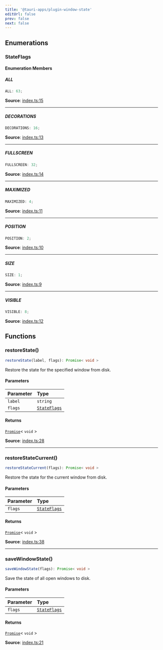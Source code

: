 ```yaml
---
title: '@tauri-apps/plugin-window-state'
editUrl: false
prev: false
next: false
---
```


## Enumerations

### StateFlags

#### Enumeration Members

##### ALL

```ts
ALL: 63;
```

**Source**: [index.ts:15](https://github.com/tauri-apps/plugins-workspace/blob/v2/plugins/window-state/guest-js/index.ts#L15)

---

##### DECORATIONS

```ts
DECORATIONS: 16;
```

**Source**: [index.ts:13](https://github.com/tauri-apps/plugins-workspace/blob/v2/plugins/window-state/guest-js/index.ts#L13)

---

##### FULLSCREEN

```ts
FULLSCREEN: 32;
```

**Source**: [index.ts:14](https://github.com/tauri-apps/plugins-workspace/blob/v2/plugins/window-state/guest-js/index.ts#L14)

---

##### MAXIMIZED

```ts
MAXIMIZED: 4;
```

**Source**: [index.ts:11](https://github.com/tauri-apps/plugins-workspace/blob/v2/plugins/window-state/guest-js/index.ts#L11)

---

##### POSITION

```ts
POSITION: 2;
```

**Source**: [index.ts:10](https://github.com/tauri-apps/plugins-workspace/blob/v2/plugins/window-state/guest-js/index.ts#L10)

---

##### SIZE

```ts
SIZE: 1;
```

**Source**: [index.ts:9](https://github.com/tauri-apps/plugins-workspace/blob/v2/plugins/window-state/guest-js/index.ts#L9)

---

##### VISIBLE

```ts
VISIBLE: 8;
```

**Source**: [index.ts:12](https://github.com/tauri-apps/plugins-workspace/blob/v2/plugins/window-state/guest-js/index.ts#L12)

## Functions

### restoreState()

```ts
restoreState(label, flags): Promise< void >
```

Restore the state for the specified window from disk.

#### Parameters

| Parameter | Type                                                            |
| :-------- | :-------------------------------------------------------------- |
| `label`   | `string`                                                        |
| `flags`   | [`StateFlags`](/references/javascript/window-state/#stateflags) |

#### Returns

[`Promise`](https://developer.mozilla.org/docs/Web/JavaScript/Reference/Global_Objects/Promise)\< `void` \>

**Source**: [index.ts:28](https://github.com/tauri-apps/plugins-workspace/blob/v2/plugins/window-state/guest-js/index.ts#L28)

---

### restoreStateCurrent()

```ts
restoreStateCurrent(flags): Promise< void >
```

Restore the state for the current window from disk.

#### Parameters

| Parameter | Type                                                            |
| :-------- | :-------------------------------------------------------------- |
| `flags`   | [`StateFlags`](/references/javascript/window-state/#stateflags) |

#### Returns

[`Promise`](https://developer.mozilla.org/docs/Web/JavaScript/Reference/Global_Objects/Promise)\< `void` \>

**Source**: [index.ts:38](https://github.com/tauri-apps/plugins-workspace/blob/v2/plugins/window-state/guest-js/index.ts#L38)

---

### saveWindowState()

```ts
saveWindowState(flags): Promise< void >
```

Save the state of all open windows to disk.

#### Parameters

| Parameter | Type                                                            |
| :-------- | :-------------------------------------------------------------- |
| `flags`   | [`StateFlags`](/references/javascript/window-state/#stateflags) |

#### Returns

[`Promise`](https://developer.mozilla.org/docs/Web/JavaScript/Reference/Global_Objects/Promise)\< `void` \>

**Source**: [index.ts:21](https://github.com/tauri-apps/plugins-workspace/blob/v2/plugins/window-state/guest-js/index.ts#L21)

